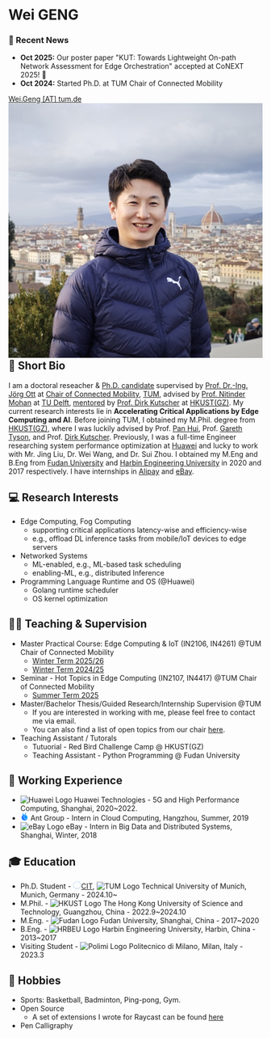 # **Wei GENG**

<!-- News Section -->
<div class="news-section">
  <h3>📰 Recent News</h3>
  <ul>
    <li><strong>Oct 2025:</strong> Our poster paper "KUT: Towards Lightweight On-path Network Assessment for Edge Orchestration" accepted at CoNEXT 2025! 🎉</li>
    <li><strong>Oct 2024:</strong> Started Ph.D. at TUM Chair of Connected Mobility</li>
    <!-- <li><strong>Mar 2024:</strong> Visiting Technische Universität München</li> -->
    <!-- <li><strong>Mar 2024:</strong> Visiting Politecnico di Milano</li> -->
    <!-- <li><strong>Sep 4, 2023:</strong> Honored to be selected to receive an ACM Travel Grant and an RBM Research Travel Grant.</li>
    <li><strong>Aug 16, 2023:</strong> Glad to become a reviewer for ACM ICN 2023 Poster and Demo Track.</li>
    <li><strong>Aug 2023:</strong> We got an accepted paper in ACM ICN 2023</li> -->
  </ul>
</div>

<div>
    <div style="float:left">
        <a href="mailto:wei.geng@tum.de">Wei.Geng [AT] tum.de</a><br>
        <a href="https://github.com/vigeng"><i class="fa fa-github"> </i></a>
        <a href="https://scholar.google.com/citations?user=Zq6m2CIAAAAJ&hl=en"><i class="fa fa-google"> </i></a>
        <a href="https://orcid.org/0000-0001-5970-3550"><i class="fas fa-id-badge"> </i></a>
        <a href="www.linkedin.com/in/wegeng"><i class="fa fa-linkedin" aria-hidden="true"></i></a>
        <a href="https://x.com/WGeng_"><i class="fa fa-twitter"></i></a>
    </div>
    <div style="float:right">
        <!-- img class defined in extra.css file -->
        <img class ="profile-photo-ellipse" src="/figures/2024florence.jpeg">
    </div>
</div>
<br>


## **📄 Short Bio**

I am a doctoral reseacher & [Ph.D. candidate](https://www.gs.tum.de/en/gs/path-to-a-doctorate/tum-doctoral-model/) supervised by [Prof. Dr.-Ing. Jörg Ott](https://www.ce.cit.tum.de/cm/research-group/joerg-ott/) at [Chair of Connected Mobility](https://www.ce.cit.tum.de/cm/home/), [TUM](https://tum.de), advised by [Prof. Nitinder Mohan](https://www.nitindermohan.com/) at [TU Delft](https://www.tudelft.nl/en/), [mentored](https://www.gs.tum.de/gs/waehrend-der-promotion/ablauf-der-promotion/) by [Prof. Dirk Kutscher](https://dirk-kutscher.info/about/) at [HKUST(GZ)](https://www.hkust-gz.edu.cn/). My current research interests lie in **Accelerating Critical Applications by Edge Computing and AI**. Before joining TUM, I obtained my M.Phil. degree from [HKUST(GZ)](https://www.hkust-gz.edu.cn/), where I was luckily advised by Prof. [Pan Hui](https://panhui.people.ust.hk/index.html), Prof. [Gareth Tyson](http://www.eecs.qmul.ac.uk/~tysong/), and Prof. [Dirk Kutscher](https://dirk-kutscher.info). Previously, I was a full-time Engineer researching system performance optimization at [Huawei](https://www.huawei.com) and lucky to work with Mr. Jing Liu, Dr. Wei Wang, and Dr. Sui Zhou. I obtained my M.Eng and B.Eng from [Fudan University](https://www.fudan.edu.cn/en/) and [Harbin Engineering University](https://english.hrbeu.edu.cn) in 2020 and 2017 respectively. I have internships in [Alipay](https://www.antgroup.com) and [eBay](https://www.ebay.com).

## **💻 Research Interests**

- Edge Computing, Fog Computing
    - supporting critical applications latency-wise and efficiency-wise
    - e.g., offload DL inference tasks from mobile/IoT devices to edge servers
- Networked Systems
    - ML-enabled, e.g., ML-based task scheduling
    - enabling-ML, e.g., distributed Inference
- Programming Language Runtime and OS (@Huawei)
    - Golang runtime scheduler
    - OS kernel optimization

## **🧑‍🏫 Teaching & Supervision**

- Master Practical Course: Edge Computing & IoT (IN2106, IN4261) @TUM Chair of Connected Mobility
    - [Winter Term 2025/26](https://www.ce.cit.tum.de/cm/teaching/winter-term-2025-26/edge-computing-and-the-internet-of-things/)
    - [Winter Term 2024/25](https://www.ce.cit.tum.de/cm/teaching/winter-term-2024-25/edge-computing-and-the-iot/)
- Seminar - Hot Topics in Edge Computing (IN2107, IN4417) @TUM Chair of Connected Mobility
    - [Summer Term 2025](https://www.ce.cit.tum.de/cm/teaching/summer-term-2025/seminar-hot-topics-in-edge-computing-2025/)
- Master/Bachelor Thesis/Guided Research/Internship Supervision @TUM
    - If you are interested in working with me, please feel free to contact me via email.
    - You can also find a list of open topics from our chair [here](https://www.ce.cit.tum.de/cm/thesis-guided-research/open-thesis-topics-guided-research/).
- Teaching Assistant / Tutorals
    - Tutuorial - Red Bird Challenge Camp @ HKUST(GZ)
    - Teaching Assistant - Python Programming @ Fudan University

## **💼 Working Experience**

- <img src="https://www.google.com/s2/favicons?sz=256&domain=www.huawei.com" alt="Huawei Logo" width="16" height="16"> Huawei Technologies - 5G and High Performance Computing, Shanghai, 2020~2022.
- <img src="figures/logos/ant.ico" alt="Ant Group Logo" width="16" height="16"> Ant Group - Intern in Cloud Computing, Hangzhou, Summer, 2019
- <img src="https://www.google.com/s2/favicons?sz=256&domain=www.ebayinc.com" alt="eBay Logo" width="16" height="16"> eBay - Intern in Big Data and Distributed Systems, Shanghai, Winter, 2018

## **🎓 Education**

- Ph.D. Student - <img src="figures/logos/informatik.png" alt="Huawei Logo" width="16" height="16">[CIT](https://www.cit.tum.de/cit/startseite/), <img src="https://www.google.com/s2/favicons?sz=256&domain=www.tum.de" alt="TUM Logo" width="16" height="16"> Technical University of Munich, Munich, Germany - 2024.10~
- M.Phil. - <img src="https://www.google.com/s2/favicons?sz=256&domain=hkust.edu.hk" alt="HKUST Logo" width="16" height="16"> The Hong Kong University of Science and Technology, Guangzhou, China - 2022.9~2024.10
- M.Eng. - <img src="https://www.google.com/s2/favicons?sz=256&domain=www.fudan.edu.cn" alt="Fudan Logo" width="16" height="16"> Fudan University, Shanghai, China - 2017~2020
- B.Eng. - <img src="https://t0.gstatic.com/faviconV2?client=SOCIAL&type=FAVICON&fallback_opts=TYPE,SIZE,URL&url=http://english.hrbeu.edu.cn&size=256" alt="HRBEU Logo" width="16" height="16"> Harbin Engineering University, Harbin, China - 2013~2017
- Visiting Student - <img src="https://www.google.com/s2/favicons?sz=256&domain=www.polimi.it" alt="Polimi Logo" width="16" height="16"> Politecnico di Milano, Milan, Italy - 2023.3

<!-- ## **Publications** -->

<!-- <script defer src="https://bibbase.org/show?bib=https%3A%2F%2Fapi.zotero.org%2Fusers%2F8491953%2Fcollections%2FN8V49QLV%2Fitems%3Fkey%3DxUVOP2vkB66zdwZwhYwWtVIk%26format%3Dbibtex%26limit%3D100&jsonp=1"></script> -->

<!-- <script defer src="https://bibbase.org/show?bib=https%3A%2F%2Fapi.zotero.org%2Fusers%2F8491953%2Fcollections%2FN8V49QLV%2Fitems%3Fkey%3DxUVOP2vkB66zdwZwhYwWtVIk%26format%3Dbibtex%26limit%3D100&amp;jsonp=1"></script> -->

## **🏸 Hobbies**

- Sports: Basketball, Badminton, Ping-pong, Gym.
- Open Source
    - A set of extensions I wrote for Raycast can be found [here](https://www.raycast.com/ViGeng?via=ViGeng)
- Pen Calligraphy

<!--
TU Delft: https://www.tudelft.nl/typo3conf/ext/tud_styling/Resources/Public/img/favicon.ico
 -->
